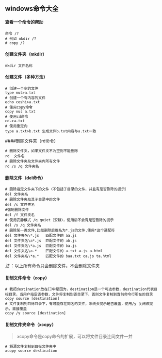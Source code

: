 ## windows命令大全

#### 查看一个命令的帮助

```shell
命令 /?
# 例如 mkdir /?
# copy /?
```

#### 创建文件夹（mkdir）

```shell
mkdir 文件名称
```

#### 创建文件（多种方法）

```shell
# 创建一个空的文件
type nul>a.txt
# 创建一个有内容的文件
echo ceshi>a.txt
# 使用copy命令
copy nul a.txt
# 使用cd命令
cd.>a.txt 
# 使用重定向
type a.txt>b.txt 生成文件b.txt内容与a.txt一致
```

####删除文件夹（rd命令）

```shell
# 删除文件夹，如果文件夹不为空则不能删除
rd  文件名
# 删除文件夹及文件夹内所有文件
rd /s /q 文件夹名
```

#### 删除文件（del命令）

```shell
# 删除指定文件夹下的文件（不包括子目录的文件，并且有是否删除的提示）
del 文件夹名
# 删除文件夹及其子目录中的文件
del /s 文件夹名
#强制删除文件
del /f 文件夹名
# 使用安静模式 /q quiet（安静），使用后不会有是否删除的提示
del /s /q 文件夹名
# 删除某一类文件,比如删除后缀名为*.js的文件,使用*这个通配符
del 文件夹名\*.js   匹配文件的 aa.js
del 文件夹名\a*.js  匹配文件的 ab.js
del 文件夹名\*a.js  匹配文件的 ba.js
del 文件夹名\a.*    匹配文件的 a.txt a.js a.html
del 文件夹名\*a.*   匹配文件的 baa.txt ca.js ta.html
```

*注* ：以上所有命令只会删除文件，不会删除文件夹

#### 复制文件命令（copy）

```shell
# 我把destination放在[]中是因为，destination是一个可选参数，destination代表目标目录，当用户指定该参数，文件将复制到该目录下，否则文件复制到当前命令行所在的目录
copy source [destination]
# 文件复制到目标目录下，有可能存在同名的文件，系统会提示是否覆盖，使用/y 关闭该提示，直接覆盖
copy /y source [destination]
```



#### 复制文件夹命令（xcopy）

> xcopy命令是copy命令的扩展，可以将文件目录连同文件一并

```shell
# 将源文件复制到目标文件夹中
xcopy source destination 


```



